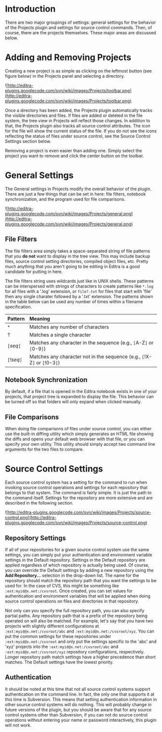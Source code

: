 # Introduction #

There are two major groupings of settings: general settings for the behavior of the Projects plugin and settings for source control commands.  Then, of course, there are the projects themselves.  These major areas are discussed below.

# Adding and Removing Projects #

Creating a new project is as simple as clicking on the leftmost button (see figure below) in the Projects panel and selecting a directory.

![http://editra-plugins.googlecode.com/svn/wiki/images/Projects/toolbar.png](http://editra-plugins.googlecode.com/svn/wiki/images/Projects/toolbar.png)

Once a directory has been added, the Projects plugin automatically tracks the visible directories and files.  If files are added or deleted in the file system, the tree view in Projects will reflect those changes.  In addition to that, the Projects plugin also tracks all source control attributes.  The icon for the file will show the current status of the file.  If you do not see the icons reflecting the status of files under source control, see the Source Control Settings section below.

Removing a project is even easier than adding one.  Simply select the project you want to remove and click the center button on the toolbar.

# General Settings #

The General settings in Projects modify the overall behavior of the plugin.  There are just a few things that can be set in here: file filters, notebook synchronization, and the program used for file comparisons.

![http://editra-plugins.googlecode.com/svn/wiki/images/Projects/general.png](http://editra-plugins.googlecode.com/svn/wiki/images/Projects/general.png)

## File Filters ##

The file filters area simply takes a space-separated string of file patterns that you **do not** want to display in the tree view.  This may include backup files, source control setting directories, compiled object files, etc.  Pretty much anything that you aren't going to be editing in Editra is a good candidate for putting in here.

The file filters string uses wildcards just like in UNIX shells.  These patterns can be interspersed with strings of characters to create patterns like `*.log` for all files with a '.log' extension, or `file?.txt` for files that start with 'file' then any single charater followed by a '.txt' extension.  The patterns shown in the table below can be used any number of times within a filename specification.

| **Pattern** | **Meaning** |
|:------------|:------------|
| `*` | Matches any number of characters |
| ? | Matches a single character |
| `[`_seq_`]` | Matches any character in the sequence (e.g., `[`A-Z`]` or `[`0-9`]`) |
| `[`!_seq_`]` | Matches any character not in the sequence (e.g., `[`!X-Z`]` or `[`!0-3`]`) |

## Notebook Synchronization ##

By default, if a file that is opened in the Editra notebook exists in one of your projects, that project tree is expanded to display the file.  This behavior can be turned off so that folders will only expand when clicked manually.

## File Comparisons ##

When doing file comparisons of files under source control, you can either use the built-in diffing utility which simply generates an HTML file showing the diffs and opens your default web browser with that file, or you can specify your own utility.  This utility should simply accept two command line arguments for the two files to compare.

# Source Control Settings #

Each source control system has a setting for the command to run when invoking source control operations and settings for each repository that belongs to that system.  The command is fairly simple.  It is just the path to the command itself.  Settings for the repository are more extensive and are described in the following section.

![http://editra-plugins.googlecode.com/svn/wiki/images/Projects/source-control.png](http://editra-plugins.googlecode.com/svn/wiki/images/Projects/source-control.png)

## Repository Settings ##

If all of your repositories for a given source control system use the same settings, you can simply put your authentication and environment variable settings in the Default repository.  Settings in the Default repository are applied regardless of which repository is actually being used.  Of course, you can override the Default settings by adding a new repository using the **Add Repository...** selection in the drop-down list.  The name for the repository should match the repository path that you want the settings to be used for.  In the case of CVS, this might be something like `:ext:myid@x.net:/cvsroot`.  Once created, you can set values for authentication and environment variables that will be applied when doing source control operations on files and directories in that repository.

Not only can you specify the full repository path, you can also specify partial paths.  Any repository path that is a prefix of the repository being operated on will also be matched. For example, let's say that you have two projects with slightly different configurations at `:ext:myid@x.net:/cvsroot/abc` and `:ext:myid@x.net:/cvsroot/xyz`.  You can put the common settings for these repositories under `:ext:myid@x.net:/cvsroot` and only put the settings specific to the 'abc' and 'xyz' projects into the `:ext:myid@x.net:/cvsroot/abc` and `:ext:myid@x.net:/cvsroot/xyz` repository configurations, respectively.  Longer repository path match settings have a higher precedence than short matches.  The Default settings have the lowest priority.

## Authentication ##

It should be noted at this time that not all source control systems support authentication on the command line.  In fact, the only one that supports it at this time is Subversion.  This means that setting authentication information in other source control systems will do nothing.  This will probably change in future versions of the plugin, but you should be aware that for any source control systems other than Subversion, if you can not do source control operations without entering your name or password interactively, this plugin will not work.
